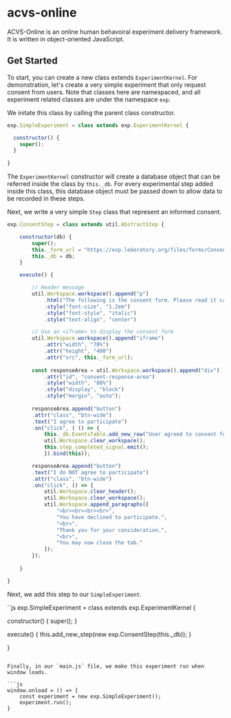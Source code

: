 # acvs-online

ACVS-Online is an online human behavoiral experiment delivery framework. It is written in object-oriented JavaScript. 

## Get Started

To start, you can create a new class extends `ExperimentKernel`. For demonstration, let's create a very simple experiment that only request consent from users. Note that classes here are namespaced, and all experiment related classes are under the namespace `exp`.

We initate this class by calling the parent class constructor.

```js
exp.SimpleExperiment = class extends exp.ExperimentKernel {

  constructor() {
    super();
  }
  
}
```

The `ExperimentKernel` constructor will create a database object that can be referred inside the class by `this._db`. For every experimental step added inside this class, this database object must be passed down to allow data to be recorded in these steps.

Next, we write a very simple `Step` class that represent an informed consent.

```js
exp.ConsentStep = class extends util.AbstractStep {

    constructor(db) {
        super();
        this._form_url = "https://exp.leberatory.org/files/forms/Consent_REP.pdf";
        this._db = db;
    }

    execute() {

        // Header message
        util.Workspace.workspace().append("p")
            .html("The following is the consent form. Please read it carefully.")
            .style("font-size", "1.2em")
            .style("font-style", "italic")
            .style("text-align", "center")

        // Use an <iframe> to display the consent form
        util.Workspace.workspace().append("iframe")
            .attr("width", "70%")
            .attr("height", "400")
            .attr("src", this._form_url);
        
        const responseArea = util.Workspace.workspace().append("div")
            .attr("id", "consent-response-area")
            .style("width", "80%")
            .style("display", "block")
            .style("margin", "auto");
        
        responseArea.append("button")
        .attr("class", "btn-wide")
        .text("I agree to participate")
        .on("click", ( () => {
            this._db.EventsTable.add_new_row("User agreed to consent form");
            util.Workspace.clear_workspace();
            this.step_completed_signal.emit();
            }).bind(this));

        responseArea.append("button")
        .text("I do NOT agree to participate")
        .attr("class", "btn-wide")
        .on("click", () => {
            util.Workspace.clear_header();
            util.Workspace.clear_workspace();
            util.Workspace.append_paragraphs([
                "<br><br><br><br>",
                "You have declined to participate.",
                "<br>",
                "Thank you for your consideration.",
                "<br>",
                "You may now close the tab."
            ]);
        });
        
    }

}
```

Next, we add this step to our `SimpleExperiment`.

``js
exp.SimpleExperiment = class extends exp.ExperimentKernel {

  constructor() {
    super();
  }
  
  execute() {
    this.add_new_step(new exp.ConsentStep(this._db));
  }
  
}
```

Finally, in our `main.js` file, we make this experiment run when window loads.

```js
window.onload = () => {
    const experiment = new exp.SimpleExperiment();
    experiment.run();
}
```
